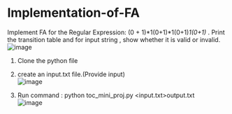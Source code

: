 # Implementation-of-FA
Implement FA for the Regular Expression: (0 + 1)*1(0+1)*1(0+1)*1(0+1)* . Print the transition table and for input string , show whether it is valid or invalid.  
![image](https://user-images.githubusercontent.com/59121238/115679107-d5499a00-a36f-11eb-834f-cdb18afd484b.png)


1) Clone the python file
2) create an input.txt file.(Provide input)  
![image](https://user-images.githubusercontent.com/59121238/115677372-0923c000-a36e-11eb-83e6-e3c5a7e7d595.png)

3) Run command : python toc_mini_proj.py <input.txt>output.txt   
![image](https://user-images.githubusercontent.com/59121238/115677631-4e47f200-a36e-11eb-8c6b-e895ca10621b.png)



